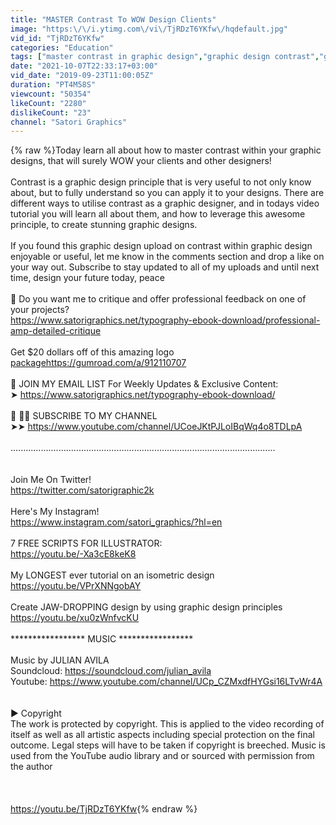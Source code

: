 ```yaml
---
title: "MASTER Contrast To WOW Design Clients"
image: "https:\/\/i.ytimg.com\/vi\/TjRDzT6YKfw\/hqdefault.jpg"
vid_id: "TjRDzT6YKfw"
categories: "Education"
tags: ["master contrast in graphic design","graphic design contrast","graphic design theory"]
date: "2021-10-07T22:33:17+03:00"
vid_date: "2019-09-23T11:00:05Z"
duration: "PT4M58S"
viewcount: "50354"
likeCount: "2280"
dislikeCount: "23"
channel: "Satori Graphics"
---
```

{% raw %}Today learn all about how to master contrast within your graphic designs, that will surely WOW your clients and other designers! <br /><br />Contrast is a graphic design principle that is very useful to not only know about, but to fully understand so you can apply it to your designs. There are different ways to utilise contrast as a graphic designer, and in todays video tutorial you will learn all about them, and how to leverage this awesome principle, to create stunning graphic designs. <br /><br />If you found this graphic design upload on contrast within graphic design enjoyable or useful, let me know in the comments section and drop a like on your way out. Subscribe to stay updated to all of my uploads and until next time, design your future today, peace<br /><br />🔴 Do you want me to critique and offer professional feedback on one of your projects?<br /><a rel="nofollow" target="blank" href="https://www.satorigraphics.net/typography-ebook-download/professional-amp-detailed-critique">https://www.satorigraphics.net/typography-ebook-download/professional-amp-detailed-critique</a><br /><br />Get $20 dollars off of this amazing logo <a rel="nofollow" target="blank" href="packagehttps://gumroad.com/a/912110707">packagehttps://gumroad.com/a/912110707</a><br /><br />🔴 JOIN MY EMAIL LIST For Weekly Updates &amp; Exclusive Content:<br />➤ <a rel="nofollow" target="blank" href="https://www.satorigraphics.net/typography-ebook-download/">https://www.satorigraphics.net/typography-ebook-download/</a><br /><br />📢 📢📢 SUBSCRIBE TO MY CHANNEL<br />➤➤ <a rel="nofollow" target="blank" href="https://www.youtube.com/channel/UCoeJKtPJLoIBqWq4o8TDLpA">https://www.youtube.com/channel/UCoeJKtPJLoIBqWq4o8TDLpA</a><br /><br />.........................................................................................................<br /><br /><br />Join Me On Twitter!<br /><a rel="nofollow" target="blank" href="https://twitter.com/satorigraphic2k">https://twitter.com/satorigraphic2k</a><br /><br />Here's My Instagram! <br /><a rel="nofollow" target="blank" href="https://www.instagram.com/satori_graphics/?hl=en">https://www.instagram.com/satori_graphics/?hl=en</a><br /><br />7 FREE SCRIPTS FOR ILLUSTRATOR:<br /><a rel="nofollow" target="blank" href="https://youtu.be/-Xa3cE8keK8">https://youtu.be/-Xa3cE8keK8</a><br /><br />My LONGEST ever tutorial on an isometric design<br /><a rel="nofollow" target="blank" href="https://youtu.be/VPrXNNgobAY">https://youtu.be/VPrXNNgobAY</a><br /><br />Create JAW-DROPPING design by using graphic design principles<br /><a rel="nofollow" target="blank" href="https://youtu.be/xu0zWnfvcKU">https://youtu.be/xu0zWnfvcKU</a><br /><br />***************** MUSIC *****************<br /><br />Music by JULIAN AVILA <br />Soundcloud: <a rel="nofollow" target="blank" href="https://soundcloud.com/julian_avila">https://soundcloud.com/julian_avila</a><br />Youtube: <a rel="nofollow" target="blank" href="https://www.youtube.com/channel/UCp_CZMxdfHYGsi16LTvWr4A">https://www.youtube.com/channel/UCp_CZMxdfHYGsi16LTvWr4A</a><br /><br /><br />▶ Copyright<br />The work is protected by copyright. This is applied to the video recording of itself as well as all artistic aspects including special protection on the final outcome. Legal steps will have to be taken if copyright is breeched. Music is used from the YouTube audio library and or sourced with permission from the author <br /><br /><br /><br /><a rel="nofollow" target="blank" href="https://youtu.be/TjRDzT6YKfw">https://youtu.be/TjRDzT6YKfw</a>{% endraw %}
